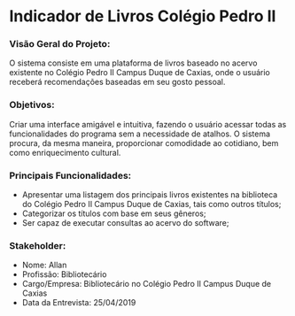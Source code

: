 # Indicador de Livros Colégio Pedro II

### Visão Geral do Projeto:

O sistema consiste em uma plataforma de livros baseado no acervo existente no Colégio Pedro II Campus Duque de Caxias, onde o usuário receberá recomendações baseadas em seu gosto pessoal.

### Objetivos:

Criar uma interface amigável e intuitiva, fazendo o usuário acessar todas as funcionalidades do programa sem a necessidade de atalhos. O sistema procura, da mesma maneira, proporcionar comodidade ao cotidiano, bem como enriquecimento cultural.

### Principais Funcionalidades:

- Apresentar uma listagem dos principais livros existentes na biblioteca do Colégio Pedro II Campus Duque de Caxias, tais como outros títulos;  
- Categorizar os títulos com base em seus gêneros;
- Ser capaz de executar consultas ao acervo do software;   

### Stakeholder:
* Nome: Allan
* Profissão: Bibliotecário
* Cargo/Empresa: Bibliotecário no Colégio Pedro II Campus Duque de Caxias
* Data da Entrevista: 25/04/2019
